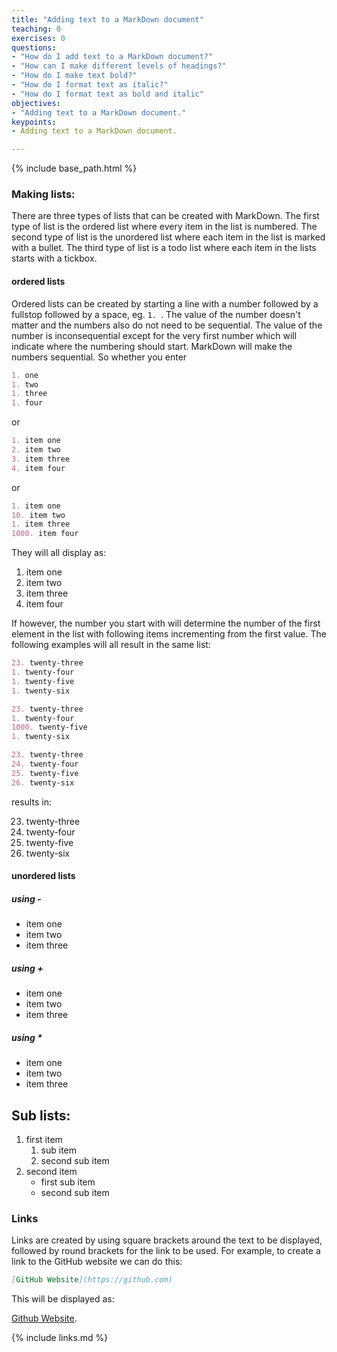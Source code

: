 ```yaml
---
title: "Adding text to a MarkDown document"
teaching: 0
exercises: 0
questions:
- "How do I add text to a MarkDown document?"
- "How can I make different levels of headings?"
- "How do I make text bold?"
- "How do I format text as italic?"
- "How do I format text as bold and italic"
objectives:
- "Adding text to a MarkDown document."
keypoints:
- Adding text to a MarkDown document.

---
```


{% include base_path.html %}

### Making lists:
There are three types of lists that can be created with MarkDown. The first type of list is the ordered list where every item in the list is numbered. The second type of list is the unordered list where each item in the list is marked with a bullet. The third type of list is a todo list where each item in the lists starts with a tickbox.

#### ordered lists
Ordered lists can be created by starting a line with a number followed by a fullstop followed by a space, eg. ```1. ```. The value of the number doesn't matter and the numbers also do not need to be sequential. The value of the number is inconsequential except for the very first number which will indicate where the numbering should start. MarkDown will make the numbers sequential. So whether you enter

```markdown
1. one
1. two
1. three
1. four
```
or
```markdown
1. item one
2. item two
3. item three
4. item four
```
or
```markdown
1. item one
10. item two
1. item three
1000. item four
```
They will all display as:

1. item one
1. item two
1000. item three
10. item four

If however, the number you start with will determine the number of the first element in the list with following items incrementing from the first value. The following examples will all result in the same list:

```markdown
23. twenty-three
1. twenty-four
1. twenty-five
1. twenty-six
```
```markdown
23. twenty-three
1. twenty-four
1000. twenty-five
1. twenty-six
```
```markdown
23. twenty-three
24. twenty-four
25. twenty-five
26. twenty-six
```
results in:

23. twenty-three
1. twenty-four
1000. twenty-five
1. twenty-six


#### unordered lists
##### using -
- item one
- item two
- item three

##### using +
+ item one
+ item two
+ item three

##### using *
* item one
* item two
* item three

## Sub lists:
1. first item
	1. sub item
	1. second sub item
2. second item
	- first sub item
	- second sub item

### Links
Links are created by using square brackets around the text to be displayed, followed by round brackets for the link to be used. For example, to create a link to the GitHub website we can do this:

~~~markdown
[GitHub Website](https://github.com)
~~~
This will be displayed as:

[Github Website](https://github.com).

{% include links.md %}

